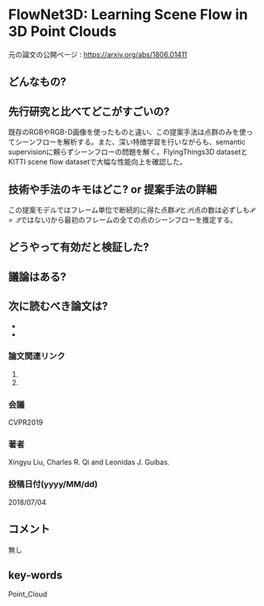# FlowNet3D: Learning Scene Flow in 3D Point Clouds

元の論文の公開ページ : https://arxiv.org/abs/1806.01411

## どんなもの?

## 先行研究と比べてどこがすごいの?
既存のRGBやRGB-D画像を使ったものと違い、この提案手法は点群のみを使ってシーンフローを解析する。また、深い特徴学習を行いながらも、semantic supervisionに頼らずシーンフローの問題を解く。FlyingThings3D datasetとKITTI scene flow datasetで大幅な性能向上を確認した。

## 技術や手法のキモはどこ? or 提案手法の詳細
この提案モデルではフレーム単位で断続的に得た点群$\mathcal{P}$と$\mathcal{Q}$(点の数は必ずしも$\mathcal{P}=\mathcal{Q}$ではない)から最初のフレームの全ての点のシーンフローを推定する。

## どうやって有効だと検証した?

## 議論はある?

## 次に読むべき論文は?
-
-

### 論文関連リンク
1.
2.

### 会議
CVPR2019

### 著者
Xingyu Liu, Charles R. Qi and Leonidas J. Guibas.

### 投稿日付(yyyy/MM/dd)
2018/07/04

## コメント
無し

## key-words
Point_Cloud